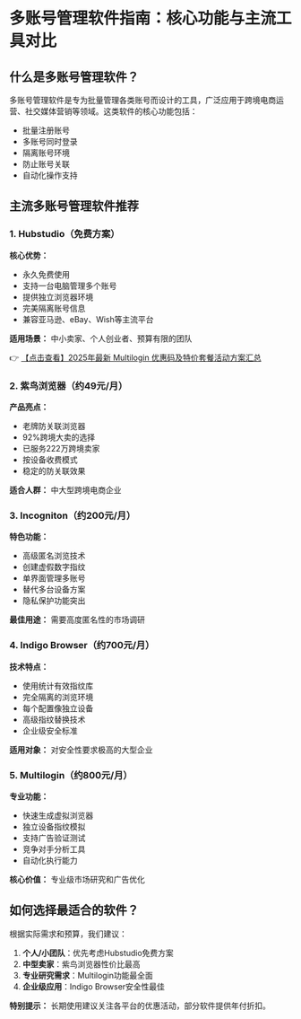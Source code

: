 # 多账号管理软件指南：核心功能与主流工具对比

## 什么是多账号管理软件？

多账号管理软件是专为批量管理各类账号而设计的工具，广泛应用于跨境电商运营、社交媒体营销等领域。这类软件的核心功能包括：

- 批量注册账号
- 多账号同时登录
- 隔离账号环境
- 防止账号关联
- 自动化操作支持

## 主流多账号管理软件推荐

### 1. Hubstudio（免费方案）

**核心优势：**
- 永久免费使用
- 支持一台电脑管理多个账号
- 提供独立浏览器环境
- 完美隔离账号信息
- 兼容亚马逊、eBay、Wish等主流平台

**适用场景：** 中小卖家、个人创业者、预算有限的团队

👉 [【点击查看】2025年最新 Multilogin 优惠码及特价套餐活动方案汇总](https://bit.ly/multIlogin)

### 2. 紫鸟浏览器（约49元/月）

**产品亮点：**
- 老牌防关联浏览器
- 92%跨境大卖的选择
- 已服务222万跨境卖家
- 按设备收费模式
- 稳定的防关联效果

**适合人群：** 中大型跨境电商企业

### 3. Incogniton（约200元/月）

**特色功能：**
- 高级匿名浏览技术
- 创建虚假数字指纹
- 单界面管理多账号
- 替代多台设备方案
- 隐私保护功能突出

**最佳用途：** 需要高度匿名性的市场调研

### 4. Indigo Browser（约700元/月）

**技术特点：**
- 使用统计有效指纹库
- 完全隔离的浏览环境
- 每个配置像独立设备
- 高级指纹替换技术
- 企业级安全标准

**适用对象：** 对安全性要求极高的大型企业

### 5. Multilogin（约800元/月）

**专业功能：**
- 快速生成虚拟浏览器
- 独立设备指纹模拟
- 支持广告验证测试
- 竞争对手分析工具
- 自动化执行能力

**核心价值：** 专业级市场研究和广告优化

## 如何选择最适合的软件？

根据实际需求和预算，我们建议：

1. **个人/小团队**：优先考虑Hubstudio免费方案
2. **中型卖家**：紫鸟浏览器性价比最高
3. **专业研究需求**：Multilogin功能最全面
4. **企业级应用**：Indigo Browser安全性最佳

**特别提示：** 长期使用建议关注各平台的优惠活动，部分软件提供年付折扣。